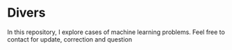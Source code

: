 # Divers

In this repository, I explore cases of machine learning problems. Feel free to contact for update, correction and question
